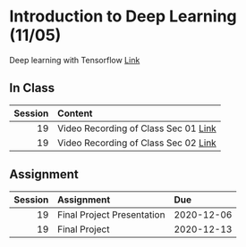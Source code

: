 Introduction to Deep Learning (11/05)
============================

Deep learning with Tensorflow  [Link](../../sessions/session19)

## In Class

|   Session | Content                                                                                                                                                    |
|----------:|:-----------------------------------------------------------------------------------------------------------------------------------------------------------|
|        19 | Video Recording of Class Sec 01 [Link](https://rensselaer.webex.com/recordingservice/sites/rensselaer/recording/playback/243882573d9e42bb8429c2794430c0f2) |
|        19 | Video Recording of Class Sec 02 [Link](https://rensselaer.webex.com/recordingservice/sites/rensselaer/recording/play/e7a9b73ba41042f59399c1cdd27d3362)     |


## Assignment

|   Session | Assignment                 | Due        |
|----------:|:---------------------------|:-----------|
|        19 | Final Project Presentation | 2020-12-06 |
|        19 | Final Project              | 2020-12-13 |

